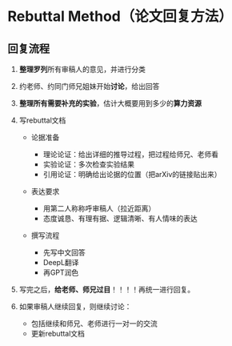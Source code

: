 # Rebuttal Method（论文回复方法）

## 回复流程

1. **整理罗列**所有审稿人的意见，并进行分类

2. 约老师、约同门师兄姐妹开始**讨论**，给出回答

3. **整理所有需要补充的实验**，估计大概要用到多少的**算力资源**

4. 写rebuttal文档

    - 论据准备
      - 理论论证：给出详细的推导过程，把过程给师兄、老师看
      - 实验论证：多次检查实验结果
      - 引用论证：明确给出论据的位置（把arXiv的链接贴出来）

    - 表达要求
      - 用第二人称称呼审稿人（拉近距离）
      - 态度诚恳、有理有据、逻辑清晰、有人情味的表达

    - 撰写流程
      - 先写中文回答
      - DeepL翻译
      - 再GPT润色

5. 写完之后，**给老师、师兄过目**！！！！再统一进行回复。

6. 如果审稿人继续回复，则继续讨论：
   - 包括继续和师兄、老师进行一对一的交流
   - 更新rebuttal文档